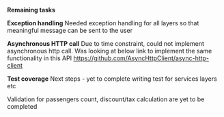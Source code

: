 **Remaining tasks**

**Exception handling**
Needed exception handling for all layers so that meaningful message can be sent to the user

**Asynchronous HTTP call**
Due to time constraint, could not implement asynchronous http call. Was looking at below link to implement the same functionality in this API
https://github.com/AsyncHttpClient/async-http-client

**Test coverage**
Next steps - yet to complete writing test for services layers etc

Validation for passengers count, discount/tax calculation are yet to be completed